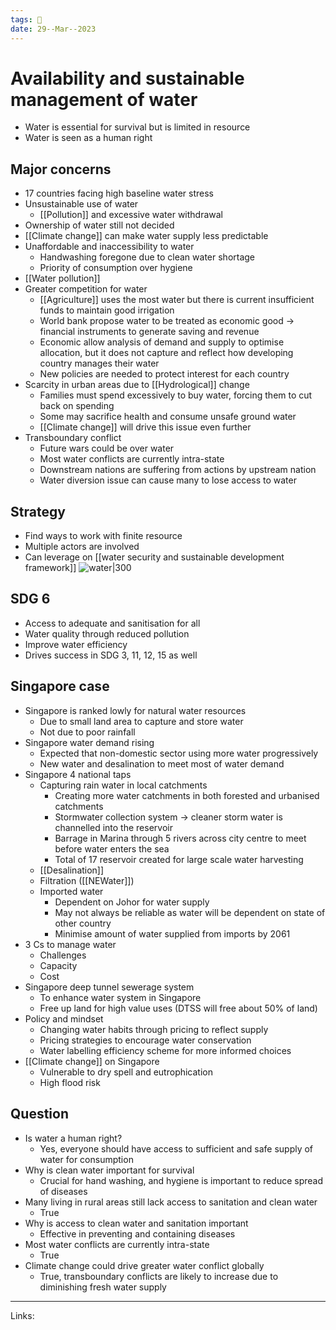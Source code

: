 ```yaml
---
tags: 🌱
date: 29--Mar--2023
---
```


# Availability and sustainable management of water

- Water is essential for survival but is limited in resource
- Water is seen as a human right

## Major concerns
- 17 countries facing high baseline water stress
- Unsustainable use of water
    - [[Pollution]] and excessive water withdrawal
- Ownership of water still not decided
- [[Climate change]] can make water supply less predictable
- Unaffordable and inaccessibility to water
    - Handwashing foregone due to clean water shortage
    - Priority of consumption over hygiene
- [[Water pollution]]
- Greater competition for water
    - [[Agriculture]] uses the most water but there is current insufficient funds to maintain good irrigation
    - World bank propose water to be treated as economic good → financial instruments to generate saving and revenue
    - Economic allow analysis of demand and supply to optimise allocation, but it does not capture and reflect how developing country manages their water
    - New policies are needed to protect interest for each country
- Scarcity in urban areas due to [[Hydrological]] change
    - Families must spend excessively to buy water, forcing them to cut back on spending
    - Some may sacrifice health and consume unsafe ground water
    - [[Climate change]] will drive this issue even further
- Transboundary conflict
    - Future wars could be over water
    - Most water conflicts are currently intra-state
    - Downstream nations are suffering from actions by upstream nation
    - Water diversion issue can cause many to lose access to water

## Strategy
- Find ways to work with finite resource
- Multiple actors are involved
- Can leverage on [[water security and sustainable development framework]]
![water|300](water%20framework.png)

## SDG 6
- Access to adequate and sanitisation for all
- Water quality through reduced pollution
- Improve water efficiency
- Drives success in SDG 3, 11, 12, 15 as well

## Singapore case
- Singapore is ranked lowly for natural water resources
    - Due to small land area to capture and store water
    - Not due to poor rainfall
- Singapore water demand rising
    - Expected that non-domestic sector using more water progressively
    - New water and desalination to meet most of water demand
- Singapore 4 national taps
    - Capturing rain water in local catchments
        - Creating more water catchments in both forested and urbanised catchments
        - Stormwater collection system → cleaner storm water is channelled into the reservoir
        - Barrage in Marina through 5 rivers across city centre to meet before water enters the sea
        - Total of 17 reservoir created for large scale water harvesting
    - [[Desalination]]
    - Filtration ([[NEWater]])
    - Imported water
        - Dependent on Johor for water supply
        - May not always be reliable as water will be dependent on state of other country
        - Minimise amount of water supplied from imports by 2061
- 3 Cs to manage water
    - Challenges
    - Capacity
    - Cost
- Singapore deep tunnel sewerage system
    - To enhance water system in Singapore
    - Free up land for high value uses (DTSS will free about 50% of land)
- Policy and mindset
    - Changing water habits through pricing to reflect supply
    - Pricing strategies to encourage water conservation
    - Water labelling efficiency scheme for more informed choices
- [[Climate change]] on Singapore
    - Vulnerable to dry spell and eutrophication
    - High flood risk

## Question
- Is water a human right?
    - Yes, everyone should have access to sufficient and safe supply of water for consumption
- Why is clean water important for survival
    - Crucial for hand washing, and hygiene is important to reduce spread of diseases
- Many living in rural areas still lack access to sanitation and clean water
    - True
- Why is access to clean water and sanitation important
    - Effective in preventing and containing diseases
- Most water conflicts are currently intra-state
    - True
- Climate change could drive greater water conflict globally
    - True, transboundary conflicts are likely to increase due to diminishing fresh water supply

---
Links: 